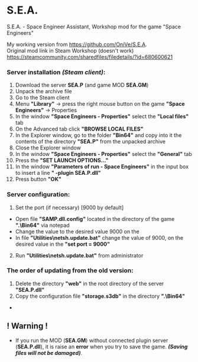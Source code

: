 # S.E.A.
S.E.A. - Space Engineer Assistant, Workshop mod for the game "Space Engineers" 

My working version from https://github.com/OniVe/S.E.A.  
Original mod link in Steam Workshop (doesn't work) https://steamcommunity.com/sharedfiles/filedetails/?id=680600621

###   Server installation *(Steam client)*:
1.  Download the server **SEA.P** (and game MOD **SEA.GM**)
2.  Unpack the archive file
3.  Go to the Steam client
4.  Menu **"Library"** -> press the right mouse button on the game **"Space Engineers"** -> Properties
5.  In the window **"Space Engineers - Properties"** select the **"Local files"** tab
6.  On the Advanced tab click **"BROWSE LOCAL FILES"**
7.  In the Explorer window, go to the folder **"Bin64"** and copy into it the contents of the directory **"SEA.P"** from the unpacked archive
8.  Close the Explorer window
9.  In the window **"Space Engineers - Properties"** select the **"General"** tab
10. Press the **"SET LAUNCH OPTIONS..."**
11. In the window **"Parameters of run - Space Engineers"** in the input box to insert a line **" -plugin SEA.P.dll"**
12. Press button **"OK"**

###   Server configuration:
1.  Set the port (if necessary) [9000 by default]
 *  Open file **"SAMP.dll.config"** located in the directory of the game **".\Bin64"** via notepad
 *  Change the value to the desired value 9000 on the **<add key = "port" value = "9000" />**
 *  In file **"Utilities\netsh.update.bat"** change the value of 9000, on the desired value in the **"set port = 9000"**
2.  Run **"Utilities\netsh.update.bat"** from administrator

###   The order of updating from the old version:
1.  Delete the directory **"web"** in the root directory of the server **"SEA.P.dll"**
2.  Copy the configuration file **"storage.s3db"** in the directory **".\Bin64"**

-

##   ! Warning !
* If you run the MOD (**SEA.GM**) without connected plugin server (**SEA.P.dll**), it is raise an **error** when you try to save the game. ***(Saving files will not be damaged)***.

